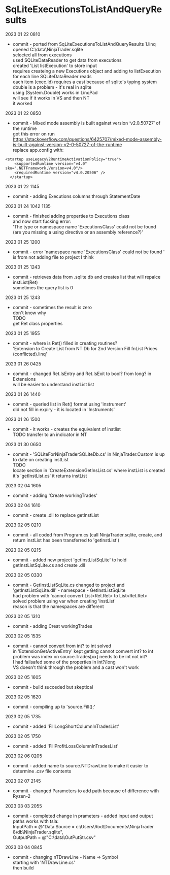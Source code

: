 ﻿# SqLiteExecutionsToListAndQueryResults

2023 01 22 0810  
*	commit - ported from SqLiteExecutionsToListAndQueryResults 1.linq  
    opened C:\data\NinjaTrader.sqlite  
    selected all from executions  
    used SQLiteDataReader to get data from executions  
    created 'List<Executions> listExecution' to store input  
    requires createing a new Executions object and adding to listExecution for each line SQLiteDataReader reads  
    each item (exec.Id) requires a cast because of sqlite's typing system  
    double is a problem - it's real in sqlite  
    using (System.Double) works in LinqPad  
    will see if it works in VS and then NT  
    it worked  

2023 01 22 0850  
*   commit - Mixed mode assembly is built against version ‘v2.0.50727′ of the runtime  
    got this error on run  
    https://stackoverflow.com/questions/6425707/mixed-mode-assembly-is-built-against-version-v2-0-50727-of-the-runtime  
    replace app.config <startup></startup> with:  
```
<startup useLegacyV2RuntimeActivationPolicy="true">
    <supportedRuntime version="v4.0" sku=".NETFramework,Version=v4.0"/>
    <requiredRuntime version="v4.0.20506" />
  </startup>
```

2023 01 22 1145  
*   commit - adding Executions columns through StatementDate  

2023 01 24 1042 1135  
*   commit - finished adding properties to Executions class  
    and now start fucking error:  
    'The type or namespace name 'ExecutionsClass' could not be found (are you missing a using directive or an assembly reference?)'  

2023 01 25 1200  
*   commit - error 'namespace name 'ExecutionsClass' could not be found ' is from not adding 
    file to project I think  

2023 01 25 1243  
*   commit - retrieves data from .sqlite db and creates list that will repalce instList(Ret)  
    sometimes the query list is 0   

2023 01 25 1243  
*   commit - sometimes the result is zero  
    don't know why  
    TODO  
    get Ret class properties  

2023 01 25 1955  
*   commit - where is Ret() filled in creating routines?  
    'Extension to Create List from NT Db for 2nd Version Fill fnList Prices (conflicted).linq'  

2023 01 26 0425  
*   commit - changed Ret.IsEntry and Ret.IsExit to bool? from long? in Extensions  
    will be easier to understand instList list  

2023 01 26 1440  
*   commit - queried list in Ret() format using 'instrument'  
    did not fill in expiry - it is located in 'Instruments'  

2023 01 26 1500  
*   commit - it works - creates the equivalent of instlist  
    TODO
    transfer to an indicator in NT  

2023 01 30 0650  
*   commit - 'SQLiteForNinjaTraderSQLiteDb.cs' in NinjaTrader.Custom is up to date on creating instList  
    TODO  
    locate section in 'CreateExtensionGetInsList.cs' where instList is created  
    it's 'getInstList.cs'  it returns instList  

2023 02 04 1605  
*   commit - adding 'Create workingTrades'  

2023 02 04 1610  
*   commit - create .dll to replace getInstList  

2023 02 05 0210  
*   commit - all coded from Program.cs (call NinjaTrader.sqlite, create, and return instList has been transferred to 'getInstList')  

2023 02 05 0215  
*   commit - added new project 'getInstListSqLite' to hold getInstListSqLite.cs and create .dll  

2023 02 05 0330  
*   commit - GetInstListSqLite.cs changed to project and 'getInstListSqLite.dll' - namespace - GetInstListSqLite  
    had problem with 'cannot convert List<Ret.Ret> to List<Ret.Ret>  
    solved problem using var when creating 'instList'  
    reason is that the namespaces are different    

2023 02 05 1310  
*   commit - adding Creat workingTrades

2023 02 05 1535  
*   commit - cannot convert from int? to int solved  
    in 'ExtensionGetActiveEntry' kept getting cannot comvert int? to int  
    problem was index on source.Trades[xx] needs to be int not int?  
    I had failsafed some of the properties in int?/long  
    VS doesn't think through the problem and a cast won't work  

2023 02 05 1605  
*   commit -  build succeded but skeptical  

2023 02 05 1620  
*   commit - compiling up to 'source.Fill();'  

2023 02 05 1735  
*   commit - added 'FillLongShortColumnInTradesList'  

2023 02 05 1750  
*   commit - added 'FillProfitLossColumnInTradesList'

2023 02 06 0205  
*   commit - added name to source.NTDrawLine to make it easier to determine .csv file contents  

2023 02 07 2145  
*   commit - changed Parameters to add path because of difference with Ryzen-2  

2023 03 03 2055  
*   commit - completed change in prameters - added input and output paths
    works with tsla:  
        InputPath       = @"Data Source = c:\Users\Rod\Documents\NinjaTrader 8\db\NinjaTrader.sqlite",  
        OutputPath      = @"C:\data\OutPutStr.csv"  

2023 03 04 0845  
*   commit - changing nTDrawLine - Name => Symbol   
    starting with 'NTDrawLine.cs'  
    then build  